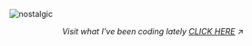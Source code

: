 
![nostalgic](https://github.com/user-attachments/assets/ea8a681f-47bc-4153-aacf-b397bc21af62)

<p align="center"> 
  <i>Visit what I've been coding lately
    <a href="https://polyglotparrot.github.io/jump/" target="_blank" rel="noopener noreferrer">CLICK HERE</a>
  </i>
  ↗
</p>

















  



